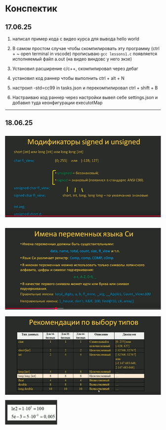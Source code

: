 # Конспектик 

17.06.25 
---

1. написал пример кода c видео курса для вывода hello world 

2. В самом простом случае чтобы скомпилировать эту программу 
(ctrl + ~ open terminal in vscode) прописываю `gcc lessons1.c` появляется исполняемый файл a.out (на видео виндовс у него экзе)

3. Установил расширение с/с++, скомпилировал через дебаг

4. установил код раннер чтобы выполнить ctrl + alt + N

5. настроил -std=cc99  in tasks.json и перекомпилировал ctrl + shift + B

6. Настраиваю код раннер через настройки вывел себе settings.json и добавил туда кеонфигурации executotMap
---

18.06.25
-

![alt text](image.png)
---

![alt text](image-1.png)
---
![alt text](image-2.png)

![alt text](image-3.png)


